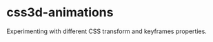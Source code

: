 css3d-animations
================

Experimenting with different CSS transform and keyframes properties.
